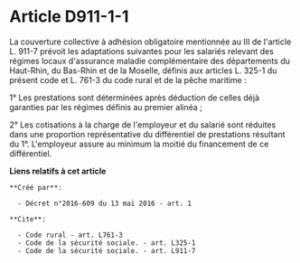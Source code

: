# Article D911-1-1

La couverture collective à adhésion obligatoire mentionnée au III de l'article L. 911-7 prévoit les adaptations suivantes
pour les salariés relevant des régimes locaux d'assurance maladie complémentaire des départements du Haut-Rhin, du Bas-Rhin
et de la Moselle, définis aux articles L. 325-1 du présent code et L. 761-3 du code rural et de la pêche maritime : 

1° Les prestations sont déterminées après déduction de celles déjà garanties par les régimes définis au premier alinéa ; 

2° Les cotisations à la charge de l'employeur et du salarié sont réduites dans une proportion représentative du différentiel
de prestations résultant du 1°. L'employeur assure au minimum la moitié du financement de ce différentiel.

**Liens relatifs à cet article**

	**Créé par**:

	  - Décret n°2016-609 du 13 mai 2016 - art. 1

	**Cite**:

	  - Code rural - art. L761-3
	  - Code de la sécurité sociale. - art. L325-1
	  - Code de la sécurité sociale. - art. L911-7

